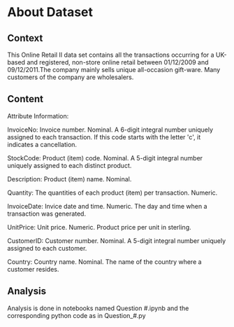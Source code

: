# About Dataset
## Context
This Online Retail II data set contains all the transactions occurring for a UK-based and registered, non-store online retail between 01/12/2009 and 09/12/2011.The company mainly sells unique all-occasion gift-ware. Many customers of the company are wholesalers.

## Content
Attribute Information:

InvoiceNo: Invoice number. Nominal. A 6-digit integral number uniquely assigned to each transaction. If this code starts with the letter 'c', it indicates a cancellation.

StockCode: Product (item) code. Nominal. A 5-digit integral number uniquely assigned to each distinct product.

Description: Product (item) name. Nominal.

Quantity: The quantities of each product (item) per transaction. Numeric.

InvoiceDate: Invice date and time. Numeric. The day and time when a transaction was generated.

UnitPrice: Unit price. Numeric. Product price per unit in sterling.

CustomerID: Customer number. Nominal. A 5-digit integral number uniquely assigned to each customer.

Country: Country name. Nominal. The name of the country where a customer resides.

## Analysis

Analysis is done in notebooks named Question #.ipynb and the corresponding python code as in Question_#.py
